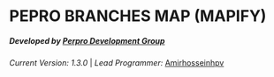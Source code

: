 **PEPRO BRANCHES MAP (MAPIFY)**
===============================

##### **Developed by** [Perpro Development Group](https://pepro.dev/)

*Current Version: 1.3.0* \| *Lead Programmer:* [Amirhosseinhpv](https://hpv.im/)
